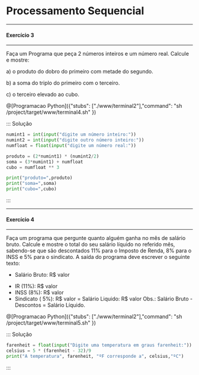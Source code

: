# Processamento Sequencial
---
 #### Exercício 3 
---

<p>Faça um Programa que peça 2 números inteiros e um número real. Calcule e mostre:</p>
<p>a) o produto do dobro do primeiro com metade do segundo.</p>   
<p>b) a soma do triplo do primeiro com o terceiro.</p>                                                                     
<p>c) o terceiro elevado ao cubo. </p>


@[Programacao Python]({"stubs": ["./www/terminal2"],"command": "sh /project/target/www/terminal4.sh" })

::: Solução
``` python
numint1 = int(input("digite um número inteiro:"))
numint2 = int(input("digite outro número inteiro:"))
numfloat = float(input("digite um número real:"))

produto = (2*numint1) * (numint2/2)
soma = (3*numint1) + numfloat
cubo = numfloat ** 3

print("produto=",produto)
print("soma=",soma)
print("cubo=",cubo)
```
:::

---
 #### Exercício 4 
---
Faça um programa que pergunte quanto alguém ganha no mês de salário bruto. Calcule e mostre o total do seu salário líquido no referido mês, sabendo-se que são descontados 11% para o Imposto de Renda, 8% para o INSS e 5% para o sindicato. A saída do programa deve escrever o seguinte texto:
+ Salário Bruto: R$ valor
- IR (11%): R$ valor
- INSS (8%): R$ valor
- Sindicato ( 5%): R$ valor
= Salário Liquido: R$ valor
Obs.: Salário Bruto - Descontos = Salário Líquido. 


@[Programacao Python]({"stubs": ["./www/terminal2"],"command": "sh /project/target/www/terminal5.sh" })

::: Solução
``` python
farenheit = float(input("Digite uma temperatura em graus farenheit:"))
celsius = 5 * (farenheit - 32)/9
print("A temperatura", farenheit, "ºF corresponde a", celsius,"ºC")
```
:::
